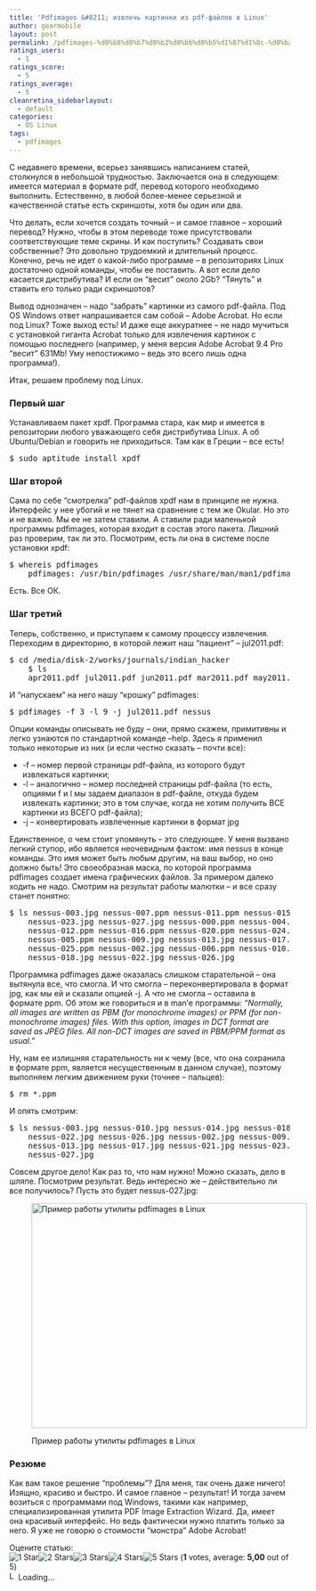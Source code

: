 ```yaml
---
title: 'Pdfimages &#8211; извлечь картинки из pdf-файлов в Linux'
author: gearmobile
layout: post
permalink: /pdfimages-%d0%b8%d0%b7%d0%b2%d0%bb%d0%b5%d1%87%d1%8c-%d0%ba%d0%b0%d1%80%d1%82%d0%b8%d0%bd%d0%ba%d0%b8-%d0%b8%d0%b7-pdf-%d1%84%d0%b0%d0%b9%d0%bb%d0%be%d0%b2-%d0%b2-linux/
ratings_users:
  - 1
ratings_score:
  - 5
ratings_average:
  - 5
cleanretina_sidebarlayout:
  - default
categories:
  - OS Linux
tags:
  - pdfimages
---
```

С недавнего времени, всерьез занявшись написанием статей, столкнулся в небольшой трудностью. Заключается она в следующем: имеется материал в формате pdf, перевод которого необходимо выполнить. Естественно, в любой более-менее серьезной и качественной статье есть скриншоты, хотя бы один или два.

Что делать, если хочется создать точный &#8211; и самое главное &#8211; хороший перевод? Нужно, чтобы в этом переводе тоже присутствовали соответствующие теме скрины. И как поступить? Создавать свои собственные? Это довольно трудоемкий и длительный процесс. Конечно, речь не идет о какой-либо программе &#8211; в репозиториях Linux достаточно одной команды, чтобы ее поставить. А вот если дело касается дистрибутива? И если он &#8220;весит&#8221; около 2Gb? &#8220;Тянуть&#8221; и ставить его только ради скриншотов?

Вывод однозначен &#8211; надо &#8220;забрать&#8221; картинки из самого pdf-файла. Под OS Windows ответ напрашивается сам собой &#8211; Adobe Acrobat. Но если под Linux? Тоже выход есть! И даже еще аккуратнее &#8211; не надо мучиться с установкой гиганта Acrobat только для извлечения картинок с помощью последнего (например, у меня версия Adobe Acrobat 9.4 Pro &#8220;весит&#8221; 631Mb! Уму непостижимо &#8211; ведь это всего лишь одна программа!).

Итак, решаем проблему под Linux.

### Первый шаг

Устанавливаем пакет xpdf. Программа стара, как мир и имеется в репозитории любого уважающего себя дистрибутива Linux. А об Ubuntu/Debian и говорить не приходиться. Там как в Греции &#8211; все есть!

<pre>$ sudo aptitude install xpdf</pre>

### Шаг второй

Сама по себе &#8220;смотрелка&#8221; pdf-файлов xpdf нам в принципе не нужна. Интерфейс у нее убогий и не тянет на сравнение с тем же Okular. Но это и не важно. Мы ее не затем ставили. А ставили ради маленькой программы pdfimages, которая входит в состав этого пакета. Лишний раз проверим, так ли это. Посмотрим, есть ли она в системе после установки xpdf:

<pre>$ whereis pdfimages
    pdfimages: /usr/bin/pdfimages /usr/share/man/man1/pdfimages.1.gz</pre>

Есть. Все ОК.

### Шаг третий

Теперь, собственно, и приступаем к самому процессу извлечения. Переходим в директорию, в которой лежит наш &#8220;пациент&#8221; &#8211; jul2011.pdf:

<pre>$ cd /media/disk-2/works/journals/indian_hacker
    $ ls
    apr2011.pdf jul2011.pdf jun2011.pdf mar2011.pdf may2011.pdf</pre>

И &#8220;напускаем&#8221; на него нашу &#8220;крошку&#8221; pdfimages:

<pre>$ pdfimages -f 3 -l 9 -j jul2011.pdf nessus</pre>

Опции команды описывать не буду &#8211; они, прямо скажем, примитивны и легко узнаются по стандартной команде &#8211;help. Здесь я применил только некоторые из них (и если честно сказать &#8211; почти все):

  * -f &#8211; номер первой страницы pdf-файла, из которого будут извлекаться картинки;
  * -l &#8211; аналогично &#8211; номер последней страницы pdf-файла (то есть, опциями f и l мы задаем диапазон в pdf-файле, откуда будем извлекать картинки; это в том случае, когда не хотим получить ВСЕ картинки из ВСЕГО pdf-файла);
  * -j &#8211; конвертировать извлеченные картинки в формат jpg

Единственное, о чем стоит упомянуть &#8211; это следующее. У меня вызвано легкий ступор, ибо является неочевидным фактом: имя nessus в конце команды. Это имя может быть любым другим, на ваш выбор, но оно должно быть! Это своеобразная маска, по которой программа pdfimages создает имена графических файлов. За примером далеко ходить не надо. Смотрим на результат работы малютки &#8211; и все сразу станет понятно:

<pre>$ ls nessus-003.jpg nessus-007.ppm nessus-011.ppm nessus-015.ppm nessus-019.ppm
    nessus-023.jpg nessus-027.jpg nessus-000.ppm nessus-004.ppm nessus-008.ppm
    nessus-012.ppm nessus-016.ppm nessus-020.ppm nessus-024.ppm nessus-001.ppm
    nessus-005.ppm nessus-009.jpg nessus-013.jpg nessus-017.jpg nessus-021.jpg
    nessus-025.ppm nessus-002.jpg nessus-006.ppm nessus-010.jpg nessus-014.jpg
    nessus-018.jpg nessus-022.jpg nessus-026.jpg</pre>

Программка pdfimages даже оказалась слишком старательной &#8211; она вытянула все, что смогла. И что смогла &#8211; переконвертировала в формат jpg, как мы ей и сказали опцией -j. А что не смогла &#8211; оставила в формате ppm. Об этом же говориться и в man&#8217;е программы:<cite> &#8220;Normally, all images are written as PBM (for monochrome images) or PPM (for non-monochrome images) files. With this option, images in DCT format are saved as JPEG files. All non-DCT images are saved in PBM/PPM format as usual.&#8221; </cite>

Ну, нам ее излишняя старательность ни к чему (все, что она сохранила в формате ppm, является несущественным в данном случае), поэтому выполняем легким движением руки (точнее &#8211; пальцев):

<pre>$ rm *.ppm</pre>

И опять смотрим:

<pre>$ ls nessus-003.jpg nessus-010.jpg nessus-014.jpg nessus-018.jpg
    nessus-022.jpg nessus-026.jpg nessus-002.jpg nessus-009.jpg
    nessus-013.jpg nessus-017.jpg nessus-021.jpg nessus-023.jpg
    nessus-027.jpg</pre>

Совсем другое дело! Как раз то, что нам нужно! Можно сказать, дело в шляпе. Посмотрим результат. Ведь интересно же &#8211; действительно ли все получилось? Пусть это будет nessus-027.jpg:<figure id="attachment_631" style="width: 495px;" class="wp-caption aligncenter">

[<img src="http://localhost:7788/third/wp-content/uploads/2013/11/nessus-027.jpg" alt="Пример работы утилиты pdfimages в Linux" width="495" height="404" class="size-full wp-image-631" />][1]<figcaption class="wp-caption-text">Пример работы утилиты pdfimages в Linux</figcaption></figure> 

### Резюме

Как вам такое решение &#8220;проблемы&#8221;? Для меня, так очень даже ничего! Изящно, красиво и быстро. И самое главное &#8211; результат! И тогда зачем возиться с программами под Windows, такими как например, специализированная утилита PDF Image Extraction Wizard. Да, имеет она красивый интерфейс. Но ведь фактически нужно платить только за него. Я уже не говорю о стоимости &#8220;монстра&#8221; Adobe Acrobat!

Оцените статью:  
<span id="post-ratings-630" class="post-ratings" data-nonce="36ab0d59cf"><img id="rating_630_1" src="http://localhost:7788/third/wp-content/plugins/wp-postratings/images/stars_crystal/rating_on.gif" alt="1 Star" title="1 Star" onmouseover="current_rating(630, 1, '1 Star');" onmouseout="ratings_off(5, 0, 0);" onclick="rate_post();" onkeypress="rate_post();" style="cursor: pointer; border: 0px;" /><img id="rating_630_2" src="http://localhost:7788/third/wp-content/plugins/wp-postratings/images/stars_crystal/rating_on.gif" alt="2 Stars" title="2 Stars" onmouseover="current_rating(630, 2, '2 Stars');" onmouseout="ratings_off(5, 0, 0);" onclick="rate_post();" onkeypress="rate_post();" style="cursor: pointer; border: 0px;" /><img id="rating_630_3" src="http://localhost:7788/third/wp-content/plugins/wp-postratings/images/stars_crystal/rating_on.gif" alt="3 Stars" title="3 Stars" onmouseover="current_rating(630, 3, '3 Stars');" onmouseout="ratings_off(5, 0, 0);" onclick="rate_post();" onkeypress="rate_post();" style="cursor: pointer; border: 0px;" /><img id="rating_630_4" src="http://localhost:7788/third/wp-content/plugins/wp-postratings/images/stars_crystal/rating_on.gif" alt="4 Stars" title="4 Stars" onmouseover="current_rating(630, 4, '4 Stars');" onmouseout="ratings_off(5, 0, 0);" onclick="rate_post();" onkeypress="rate_post();" style="cursor: pointer; border: 0px;" /><img id="rating_630_5" src="http://localhost:7788/third/wp-content/plugins/wp-postratings/images/stars_crystal/rating_on.gif" alt="5 Stars" title="5 Stars" onmouseover="current_rating(630, 5, '5 Stars');" onmouseout="ratings_off(5, 0, 0);" onclick="rate_post();" onkeypress="rate_post();" style="cursor: pointer; border: 0px;" /> (<strong>1</strong> votes, average: <strong>5,00</strong> out of 5)<br /><span class="post-ratings-text" id="ratings_630_text"></span></span><span id="post-ratings-630-loading" class="post-ratings-loading"> <img src="http://localhost:7788/third/wp-content/plugins/wp-postratings/images/loading.gif" width="16" height="16" alt="Loading..." title="Loading..." class="post-ratings-image" />Loading...</span>

 [1]: http://localhost:7788/third/wp-content/uploads/2013/11/nessus-027.jpg